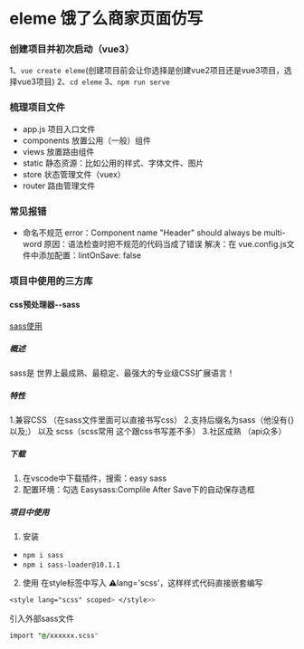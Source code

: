 # eleme 饿了么商家页面仿写
### 创建项目并初次启动（vue3）
1、`vue create eleme`(创建项目前会让你选择是创建vue2项目还是vue3项目，选择vue3项目)
2、`cd eleme`
3、`npm run serve`
### 梳理项目文件
- app.js 项目入口文件
- components 放置公用（一般）组件
- views 放置路由组件
- static 静态资源：比如公用的样式、字体文件、图片
- store 状态管理文件（vuex）
- router 路由管理文件
### 常见报错
- 命名不规范
error：Component name "Header" should always be multi-word
原因：语法检查时把不规范的代码当成了错误
解决：在 vue.config.js文件中添加配置：lintOnSave: false
### 项目中使用的三方库
#### css预处理器--sass
[sass使用](https://blog.csdn.net/weixin_46106512/article/details/124329180)
##### 概述
sass是 世界上最成熟、最稳定、最强大的专业级CSS扩展语言！
##### 特性
1.兼容CSS （在sass文件里面可以直接书写css）
2.支持后缀名为sass（他没有{}以及;） 以及 scss（scss常用 这个跟css书写差不多）
3.社区成熟 （api众多）
##### 下载
1. 在vscode中下载插件，搜索：easy sass
2. 配置环境：勾选 Easysass:Complile After Save下的自动保存选框
##### 项目中使用
1. 安装
- `npm i sass`
- `npm i sass-loader@10.1.1`
2. 使用
在style标签中写入 ⚠️lang='scss'，这样样式代码直接嵌套编写
```css
<style lang="scss" scoped> </style>>
```
引入外部sass文件
```css
import "@/xxxxxx.scss"
```


